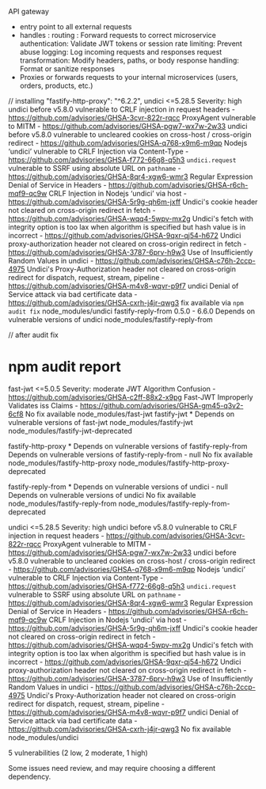 API gateway
* entry point to all external requests
* handles : 
    routing : Forward requests to correct microservice
    authentication: Validate JWT tokens or session
    rate limiting: Prevent abuse
    logging: Log incoming requests and responses
    request transformation: Modify headers, paths, or body
    response handling: Format or sanitize responses
* Proxies or forwards requests to your internal microservices (users, orders, products, etc.)



// installing "fastify-http-proxy": "^6.2.2",
undici  <=5.28.5
Severity: high
undici before v5.8.0 vulnerable to CRLF injection in request headers - https://github.com/advisories/GHSA-3cvr-822r-rqcc
ProxyAgent vulnerable to MITM - https://github.com/advisories/GHSA-pgw7-wx7w-2w33
undici before v5.8.0 vulnerable to uncleared cookies on cross-host / cross-origin redirect - https://github.com/advisories/GHSA-q768-x9m6-m9qp
Nodejs ‘undici’ vulnerable to CRLF Injection via Content-Type - https://github.com/advisories/GHSA-f772-66g8-q5h3
`undici.request` vulnerable to SSRF using absolute URL on `pathname` - https://github.com/advisories/GHSA-8qr4-xgw6-wmr3
Regular Expression Denial of Service in Headers - https://github.com/advisories/GHSA-r6ch-mqf9-qc9w
CRLF Injection in Nodejs ‘undici’ via host - https://github.com/advisories/GHSA-5r9g-qh6m-jxff
Undici's cookie header not cleared on cross-origin redirect in fetch - https://github.com/advisories/GHSA-wqq4-5wpv-mx2g
Undici's fetch with integrity option is too lax when algorithm is specified but hash value is in incorrect - https://github.com/advisories/GHSA-9qxr-qj54-h672
Undici proxy-authorization header not cleared on cross-origin redirect in fetch - https://github.com/advisories/GHSA-3787-6prv-h9w3
Use of Insufficiently Random Values in undici - https://github.com/advisories/GHSA-c76h-2ccp-4975
Undici's Proxy-Authorization header not cleared on cross-origin redirect for dispatch, request, stream, pipeline - https://github.com/advisories/GHSA-m4v8-wqvr-p9f7
undici Denial of Service attack via bad certificate data - https://github.com/advisories/GHSA-cxrh-j4jr-qwg3
fix available via `npm audit fix`
node_modules/undici
  fastify-reply-from  0.5.0 - 6.6.0
  Depends on vulnerable versions of undici
  node_modules/fastify-reply-from

// after audit fix

# npm audit report

fast-jwt  <=5.0.5
Severity: moderate
JWT Algorithm Confusion - https://github.com/advisories/GHSA-c2ff-88x2-x9pg
Fast-JWT Improperly Validates iss Claims - https://github.com/advisories/GHSA-gm45-q3v2-6cf8
No fix available
node_modules/fast-jwt
  fastify-jwt  *
  Depends on vulnerable versions of fast-jwt
  node_modules/fastify-jwt
  node_modules/fastify-jwt-deprecated

fastify-http-proxy  *
Depends on vulnerable versions of fastify-reply-from
Depends on vulnerable versions of fastify-reply-from - null
No fix available
node_modules/fastify-http-proxy
node_modules/fastify-http-proxy-deprecated


fastify-reply-from  *
Depends on vulnerable versions of undici - null
Depends on vulnerable versions of undici
No fix available
node_modules/fastify-reply-from
node_modules/fastify-reply-from-deprecated

undici  <=5.28.5
Severity: high
undici before v5.8.0 vulnerable to CRLF injection in request headers - https://github.com/advisories/GHSA-3cvr-822r-rqcc
ProxyAgent vulnerable to MITM - https://github.com/advisories/GHSA-pgw7-wx7w-2w33
undici before v5.8.0 vulnerable to uncleared cookies on cross-host / cross-origin redirect - https://github.com/advisories/GHSA-q768-x9m6-m9qp
Nodejs ‘undici’ vulnerable to CRLF Injection via Content-Type - https://github.com/advisories/GHSA-f772-66g8-q5h3
`undici.request` vulnerable to SSRF using absolute URL on `pathname` - https://github.com/advisories/GHSA-8qr4-xgw6-wmr3
Regular Expression Denial of Service in Headers - https://github.com/advisories/GHSA-r6ch-mqf9-qc9w
CRLF Injection in Nodejs ‘undici’ via host - https://github.com/advisories/GHSA-5r9g-qh6m-jxff
Undici's cookie header not cleared on cross-origin redirect in fetch - https://github.com/advisories/GHSA-wqq4-5wpv-mx2g
Undici's fetch with integrity option is too lax when algorithm is specified but hash value is in incorrect - https://github.com/advisories/GHSA-9qxr-qj54-h672
Undici proxy-authorization header not cleared on cross-origin redirect in fetch - https://github.com/advisories/GHSA-3787-6prv-h9w3
Use of Insufficiently Random Values in undici - https://github.com/advisories/GHSA-c76h-2ccp-4975
Undici's Proxy-Authorization header not cleared on cross-origin redirect for dispatch, request, stream, pipeline - https://github.com/advisories/GHSA-m4v8-wqvr-p9f7
undici Denial of Service attack via bad certificate data - https://github.com/advisories/GHSA-cxrh-j4jr-qwg3
No fix available
node_modules/undici

5 vulnerabilities (2 low, 2 moderate, 1 high)

Some issues need review, and may require choosing
a different dependency.

